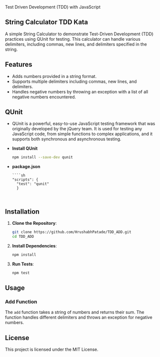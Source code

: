 Test Driven Development (TDD) with JavaScript

## String Calculator TDD Kata

A simple String Calculator to demonstrate Test-Driven Development (TDD) practices using QUnit for testing. This calculator can handle various delimiters, including commas, new lines, and delimiters specified in the string.

## Features

- Adds numbers provided in a string format.
- Supports multiple delimiters including commas, new lines, and delimiters.
- Handles negative numbers by throwing an exception with a list of all negative numbers encountered.

## QUnit

- QUnit is a powerful, easy-to-use JavaScript testing framework that was originally developed by the jQuery team. It is used for testing any JavaScript code, from simple functions to complex applications, and it supports both synchronous and asynchronous testing.

- **Install QUnit**

  ```sh
  npm install --save-dev qunit
  ```

- **package.json**

      ````sh
      "scripts": {
        "test": "qunit"
        }

  ```


  ```

## Installation

1. **Clone the Repository**:

   ```sh
   git clone https://github.com/HrushabhPatade/TDD_ADD.git
   cd TDD_ADD
   ```

2. **Install Dependencies**:

   ```sh
   npm install
   ```

3. **Run Tests**:
   ```sh
   npm test
   ```

## Usage

### Add Function

The `add` function takes a string of numbers and returns their sum. The function handles different delimiters and throws an exception for negative numbers.

## License

This project is licensed under the MIT License.
